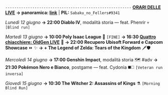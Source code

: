 <code>--------------------------------------------------------</code>
<b><u>ORARI DELLE LIVE</u></b>
<b>→ panoramica: <a href="https://trello.com/b/iKwdSGf3/sabaku">link</a></b> | <b>PIL:</b> <code>Sabaku_no_Fellers#9341</code>

<i>Lunedì 12 giugno</i>
<b>→ 22:00 Diablo IV</b>, modalità storia — feat. Phenrir 💀 <code>[Blind run]</code> 

<i>Martedì 13 giugno</i>
<b>→ 10:00 Poly Isaac League</b> 🏉 <code>[FINE]</code>
<b>→ 16:30 <a href="https://www.twitch.tv/oldgenproject">Quattro chiacchiere: OldGen LIVE</a></b> 💬
<b>→ 22:00 Recupero Ubisoft Forward e Capcom Showcase</b> ⏩ ✨
<b>→ + The Legend of Zelda: Tears of the Kingdom</b> 🗡️🛡️

<i>Mercoledì 14 giugno</i>
<b>→ 17:00 Genshin Impact</b>, modalità storia 🗺️ #adv
<b>→ 21:30 Pokémon Nero e Bianco</b>, postgame — feat. Cydonia ◼️◻️ <code>[Veteran run inversa]</code>

<i>Giovedì 15 giugno</i>
<b>→ 10:30 The Witcher 2: Assassins of Kings</b> ⚗️ <code>[Morning Blind Run]</code>
